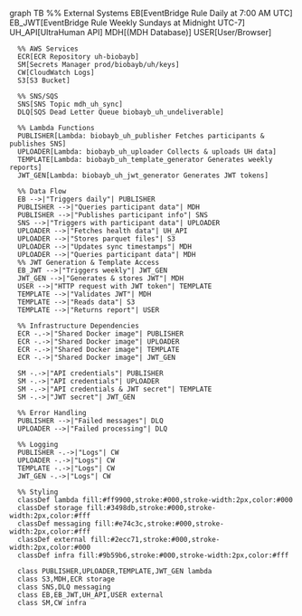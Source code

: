 graph TB
      %% External Systems
      EB[EventBridge Rule Daily at 7:00 AM UTC]
      EB_JWT[EventBridge Rule Weekly Sundays at Midnight UTC-7]
      UH_API[UltraHuman API]
      MDH[(MDH Database)]
      USER[User/Browser]

      %% AWS Services
      ECR[ECR Repository uh-biobayb]
      SM[Secrets Manager prod/biobayb/uh/keys]
      CW[CloudWatch Logs]
      S3[S3 Bucket]

      %% SNS/SQS
      SNS[SNS Topic mdh_uh_sync]
      DLQ[SQS Dead Letter Queue biobayb_uh_undeliverable]

      %% Lambda Functions
      PUBLISHER[Lambda: biobayb_uh_publisher Fetches participants & publishes SNS]
      UPLOADER[Lambda: biobayb_uh_uploader Collects & uploads UH data]
      TEMPLATE[Lambda: biobayb_uh_template_generator Generates weekly reports]
      JWT_GEN[Lambda: biobayb_uh_jwt_generator Generates JWT tokens]

      %% Data Flow
      EB -->|"Triggers daily"| PUBLISHER
      PUBLISHER -->|"Queries participant data"| MDH
      PUBLISHER -->|"Publishes participant info"| SNS
      SNS -->|"Triggers with participant data"| UPLOADER
      UPLOADER -->|"Fetches health data"| UH_API
      UPLOADER -->|"Stores parquet files"| S3
      UPLOADER -->|"Updates sync timestamps"| MDH
      UPLOADER -->|"Queries participant data"| MDH
      %% JWT Generation & Template Access
      EB_JWT -->|"Triggers weekly"| JWT_GEN
      JWT_GEN -->|"Generates & stores JWT"| MDH
      USER -->|"HTTP request with JWT token"| TEMPLATE
      TEMPLATE -->|"Validates JWT"| MDH
      TEMPLATE -->|"Reads data"| S3
      TEMPLATE -->|"Returns report"| USER

      %% Infrastructure Dependencies
      ECR -.->|"Shared Docker image"| PUBLISHER
      ECR -.->|"Shared Docker image"| UPLOADER
      ECR -.->|"Shared Docker image"| TEMPLATE
      ECR -.->|"Shared Docker image"| JWT_GEN

      SM -.->|"API credentials"| PUBLISHER
      SM -.->|"API credentials"| UPLOADER
      SM -.->|"API credentials & JWT secret"| TEMPLATE
      SM -.->|"JWT secret"| JWT_GEN

      %% Error Handling
      PUBLISHER -->|"Failed messages"| DLQ
      UPLOADER -->|"Failed processing"| DLQ

      %% Logging
      PUBLISHER -.->|"Logs"| CW
      UPLOADER -.->|"Logs"| CW
      TEMPLATE -.->|"Logs"| CW
      JWT_GEN -.->|"Logs"| CW

      %% Styling
      classDef lambda fill:#ff9900,stroke:#000,stroke-width:2px,color:#000
      classDef storage fill:#3498db,stroke:#000,stroke-width:2px,color:#fff
      classDef messaging fill:#e74c3c,stroke:#000,stroke-width:2px,color:#fff
      classDef external fill:#2ecc71,stroke:#000,stroke-width:2px,color:#000
      classDef infra fill:#9b59b6,stroke:#000,stroke-width:2px,color:#fff

      class PUBLISHER,UPLOADER,TEMPLATE,JWT_GEN lambda
      class S3,MDH,ECR storage
      class SNS,DLQ messaging
      class EB,EB_JWT,UH_API,USER external
      class SM,CW infra